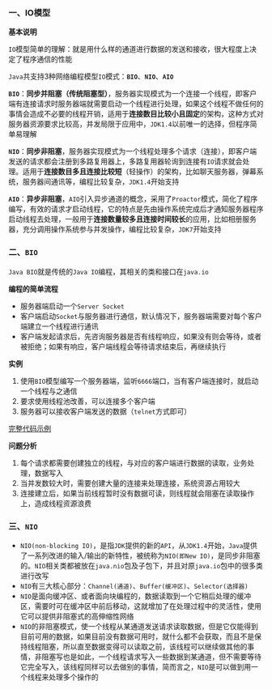 ### 一、IO模型

**基本说明**

`IO`模型简单的理解：就是用什么样的通道进行数据的发送和接收，很大程度上决定了程序通信的性能

`Java`共支持3种网络编程模型`IO`模式：**`BIO`**、**`NIO`**、**`AIO`**

**`BIO`**：**同步并阻塞（传统阻塞型）**，服务器实现模式为一个连接一个线程，即客户端有连接请求时服务器端就需要启动一个线程进行处理，如果这个线程不做任何的事情会造成不必要的线程开销，适用于**连接数目比较小且固定**的架构，这种方式对服务器资源要求比较高，并发局限于应用中，`JDK1.4`以前唯一的选择，但程序简单易理解

**`NIO`**：**同步非阻塞**，服务器实现模式为一个线程处理多个请求（连接），即客户端发送的请求都会注册到多路复用器上，多路复用器轮询到连接有`IO`请求就会处理。适用于**连接数目多且连接比较短**（轻操作）的架构，比如聊天服务器，弹幕系统，服务器间通讯等，编程比较复杂，`JDK1.4`开始支持

**`AIO`**：**异步非阻塞**，`AIO`引入异步通道的概念，采用了`Proactor`模式，简化了程序编写，有效的请求才启动线程，它的特点是先由操作系统完成后才通知服务器程序启动线程去处理，一般用于**连接数量较多且连接时间较长**的应用，比如相册服务器，充分调用操作系统参与并发操作，编程比较复杂，`JDK7`开始支持

### 二、`BIO`

`Java BIO`就是传统的`Java IO`编程，其相关的类和接口在`java.io`

**编程的简单流程**

- 服务器端启动一个`Server Socket`
- 客户端启动`Socket`与服务器进行通信，默认情况下，服务器端需要对每个客户端建立一个线程进行通讯
- 客户端发起请求后，先咨询服务器是否有线程响应，如果没有则会等待，或者被拒绝；如果有响应，客户端线程会等待请求结束后，再继续执行



**实例**

1. 使用`BIO`模型编写一个服务器端，监听`6666`端口，当有客户端连接时，就启动一个线程与之通信
2. 要求使用线程池改善，可以连接多个客户端
3. 服务器可以接收客户端发送的数据（`telnet`方式即可）

[完整代码示例](https://gitee.com/Chauncey-Leonard/netty/blob/master/bio/src/main/java/com/example/bio/core/server/BIOServer.java)



**问题分析**

1. 每个请求都需要创建独立的线程，与对应的客户端进行数据的读取，业务处理，数据写入
2. 当并发数较大时，需要创建大量的连接来处理连接，系统资源占用较大
3. 连接建立后，如果当前线程暂时没有数据可读，则线程就会阻塞在读取操作上，造成线程资源浪费

### 三、`NIO`

- `NIO(non-blocking IO)`，是指`JDK`提供的新的`API`，从`JDK1.4`开始，`Java`提供了一系列改进的输入/输出的新特性，被统称为`NIO(即New IO)`，是同步非阻塞的。`NIO`相关类都被放在`java.nio`包及子包下，并且对原`java.io`包中的很多类进行改写
- `NIO`有三大核心部分：`Channel(通道)`、`Buffer(缓冲区)`、`Selector(选择器)`
- `NIO`是面向缓冲区、或者面向块编程的，数据读取到一个它稍后处理的缓冲区，需要时可在缓冲区中前后移动，这就增加了在处理过程中的灵活性，使用它可以提供非阻塞式的高伸缩性网络
- `NIO`的非阻塞模式，使一个线程从某通道发送请求读取数据，但是它仅能得到目前可用的数据，如果目前没有数据可用时，就什么都不会获取，而且不是保持线程阻塞，所以直至数据变得可以读取之前，该线程可以继续做其他的事情，非阻塞写也是如此，一个线程请求写入一些数据到某通道，但不需要等待它完全写入，该线程同样可以去做别的事情，简而言之，`NIO`是可以做到用一个线程来处理多个操作的

